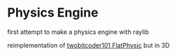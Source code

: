 # Physics Engine
first attempt to make a physics engine with raylib


reimplementation of [twobitcoder101 FlatPhysic](https://github.com/twobitcoder101/FlatPhysics) but in 3D